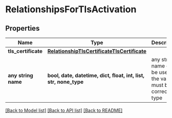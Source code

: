 # RelationshipsForTlsActivation


## Properties
Name | Type | Description | Notes
------------ | ------------- | ------------- | -------------
**tls_certificate** | [**RelationshipTlsCertificateTlsCertificate**](RelationshipTlsCertificateTlsCertificate.md) |  | [optional] 
**any string name** | **bool, date, datetime, dict, float, int, list, str, none_type** | any string name can be used but the value must be the correct type | [optional]

[[Back to Model list]](../README.md#documentation-for-models) [[Back to API list]](../README.md#documentation-for-api-endpoints) [[Back to README]](../README.md)


